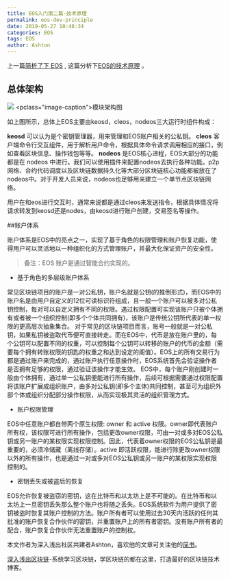 ```yaml
---
title: EOS入门第二篇-技术原理
permalink: eos-dev-principle
date: 2019-05-27 10:48:34
categories: EOS
tags: EOS
author: Ashton
---
```


上一篇[简析了下 EOS](https://learnblockchain.cn/2019/05/24/eos-dev-intro/) , 这篇分析下[EOS的技术原理](https://learnblockchain.cn/2019/05/25/eos-dev-principle/) 。

<!-- more -->

## 总体架构

![](https://img.learnblockchain.cn/2019/05/15589392544485.jpg)
<pclass="image-caption">模块架构图</p>

如上图所示，总体上EOS主要由keosd，cleos，nodeos三大运行时组件构成：

**keosd** 可以认为是个密钥管理器，用来管理和EOS账户相关的公私钥。
**cleos** 客户端命令行交互组件，用于解析用户命令，根据具体命令请求调用相应的接口，例如查看区块信息、操作钱包等等。
**nodeos** 是EOS核心进程，EOS大部分的功能都是在 nodeos 中进行。我们可以使用插件来配置nodeos去执行各种功能。p2p网络、合约代码调度以及区块链数据持久化等大部分区块链核心功能都被放在了nodeos中。对于开发人员来说，nodeos也足够用来建立一个单节点区块链网络。

用户在和eos进行交互时，通常来说都是通过cleos来发送指令，根据具体情况将请求转发到keosd还是nodes，由keosd进行账户创建，交易签名等操作。

##账户体系

账户体系是EOS中的亮点之一，实现了基于角色的权限管理和账户恢复功能，使得用户可以灵活地以一种组织化的方式管理账户，并最大化保证资产的安全性。

> 备注：EOS 账户是通过智能合约实现的。

* 基于角色的多层级账户体系

常见区块链项目的账户是一对公私钥，账户名就是公钥(的推倒形式)，而EOS中的账户名是由用户自定义的12位可读标识符组成，且一般一个账户可以被多对公私钥控制，每对可以自定义拥有不同的权限。遇过权限配置可实现该账户只被个体拥有或者被一个组织控制(即多个个体共同拥有)，该账户是传统公钥所代表的单一权限的更高层次抽象集合。
对于常见的区块链项目而言，账号一般就是一对公私钥，如果私钥被盗取代币便可直接转走。而在EOS中，代币是放在账户里的，每个公钥可以配置不同的权重，可以控制每个公钥可以转移的账户的代币的金额（需要每个拥有转账权限的钥匙的权重之和达到设定的阁值）。EOS上的所有交易行为都是通过账户来完成的，通过账户执行任意操作时，EOS系统首先会验证操作者是否拥有足够的权限，通过验证该操作才能生效。
EOS中，每个账户刚创建时一般由个体拥有，通过单一公私钥便能进行所有操作，后续可根据需要通过权限配置将该账户扩展成组织账户，由多对公私钥(即多个主体)共同控制，甚至可为组织外部个体或组织分配部分操作权限，从而实现极其灵活的组织管理方式。

* 账户权限管理

EOS中任意账户都自带两个原生权限: owner 和 active 权限。owner即代表账户所有权，该权限可进行所有操作，包括更改owner权限，可由一对或多对EOS公私钥或另一账户的某权限实现权限控制。因此，代表着owner权限的EOS公私钥是最重要的，必须冷储藏（离线存储）。active 即活跃权限，能进行除更改owner权限以外的所有操作，也是通过一对或多对EOS公私钥或另一账户的某权限实现权限控制的。

* 密钥丢失或被盗后的恢复

EOS允许恢复被盗窃的密钥，这在比特币和以太坊上是不可能的。在比特币和以太坊上一旦密钥丢失那么整个账户也将随之丢失。EOS系统软件为用户提供了密钥被盗时恢复其账户控制的方法。账户所有者可以使用过去30天内活跃的任何其批准的账户恢复合作伙伴的密钥，并重置账户上的所有者密钥。没有账户所有者的配合，账户恢复合作伙伴无法重置账户的控制权。

本文作者为深入浅出社区共建者Ashton，喜欢他的文章可关注他的[简书](https://www.jianshu.com/u/922115b98e3f)。

[深入浅出区块链](https://learnblockchain.cn/)-系统学习区块链，学区块链的都在这里，打造最好的区块链技术博客。
